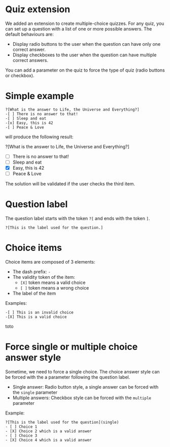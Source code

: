 # Quiz extension
We added an extension to create multiple-choice quizzes. For any quiz, you can set up a question with a list of one or more possible answers. The default behaviours are:
- Display radio buttons to the user when the question can have only one correct answer.
- Display checkboxes to the user when the question can have multiple correct answers.

You can add a parameter on the quiz to force the type of quiz (radio buttons or checkbox).

# Simple example
```
?[What is the answer to Life, the Universe and Everything?]
-[ ] There is no answer to that!
-[ ] Sleep and eat
-[x] Easy, this is 42
-[ ] Peace & Love
```

will produce the following result:


?[What is the answer to Life, the Universe and Everything?]
-[ ] There is no answer to that!
-[ ] Sleep and eat
-[x] Easy, this is 42
-[ ] Peace & Love

The solution will be validated if the user checks the third item.

# Question label
The question label starts with the token `?[` and ends with the token `]`.

```
?[This is the label used for the question.]
```

# Choice items
Choice items are composed of 3 elements:
- The dash prefix: `-`
- The validity token of the item:
  - `[X]` token means a valid choice
  - `[ ]` token means a wrong choice
- The label of the item

Examples:
```
-[ ] This is an invalid choice
-[X] This is a valid choice
```

toto
# Force single or multiple choice answer style
Sometime, we need to force a single choice.
The choice answer style can be forced with the a parameter following the question label.
- Single answer: Radio button style, a single answer can be forced with the `single` parameter
- Multiple answers: Checkbox style can be forced with the `multiple` parameter

Example:
```
?[This is the label used for the question](single)
- [ ] Choice 1
- [X] Choice 2 which is a valid answer
- [ ] Choice 3
- [X] Choice 4 which is a valid answer
```
